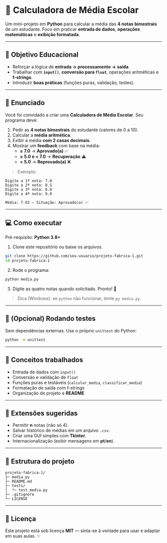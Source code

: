 
# 📘 Calculadora de Média Escolar

Um mini-projeto em **Python** para calcular a média das **4 notas bimestrais** de um estudante. Foco em praticar **entrada de dados**, **operações matemáticas** e **exibição formatada**.

---

## 🎯 Objetivo Educacional
- Reforçar a lógica de **entrada → processamento → saída**.
- Trabalhar com **`input()`**, **conversão para `float`**, operações aritméticas e **f-strings**.
- Introduzir **boas práticas** (funções puras, validação, testes).

---

## 📝 Enunciado
Você foi convidado a criar uma **Calculadora de Média Escolar**. Seu programa deve:
1. Pedir as **4 notas bimestrais** do estudante (valores de 0 a 10).
2. Calcular a **média aritmética**.
3. Exibir a média **com 2 casas decimais**.
4. Mostrar um **feedback** com base na média:
   - **≥ 7.0** → **Aprovado(a)** ✅
   - **≥ 5.0 e < 7.0** → **Recuperação** ⚠️
   - **< 5.0** → **Reprovado(a)** ❌

> Exemplo:
```
Digite a 1ª nota: 7.0
Digite a 2ª nota: 8.5
Digite a 3ª nota: 6.0
Digite a 4ª nota: 9.0

Média: 7.63 — Situação: Aprovado(a) ✅
```

---

## 💻 Como executar

Pré-requisito: **Python 3.8+**

1) Clone este repositório ou baixe os arquivos.
```bash
git clone https://github.com/seu-usuario/projeto-fabrica-1.git
cd projeto-fabrica-1
```

2) Rode o programa:
```bash
python media.py
```

3) Digite as quatro notas quando solicitado. Pronto! 🎉

> Dica (Windows): se `python` não funcionar, tente `py media.py`.

---

## 🧪 (Opcional) Rodando testes
Sem dependências externas. Use o próprio `unittest` do Python:
```bash
python -m unittest
```

---

## 🧠 Conceitos trabalhados
- Entrada de dados com `input()`
- Conversão e validação de `float`
- Funções puras e testáveis (`calcular_media`, `classificar_media`)
- Formatação de saída com f-strings
- Organização de projeto e **README**

---

## 🚀 Extensões sugeridas
- Permitir **n** notas (não só 4).
- Salvar histórico de médias em um arquivo `.csv`.
- Criar uma GUI simples com **Tkinter**.
- Internacionalização (exibir mensagens em **pt**/**en**).

---

## 📂 Estrutura do projeto
```
projeto-fabrica-1/
├─ media.py
├─ README.md
├─ tests/
│  └─ test_media.py
├─ .gitignore
└─ LICENSE
```

---

## 📝 Licença
Este projeto está sob licença **MIT** — sinta-se à vontade para usar e adaptar em suas aulas. ✨

